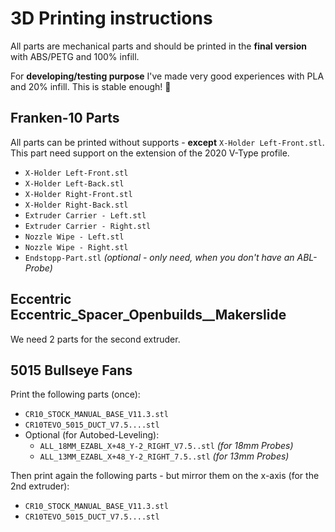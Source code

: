 # 3D Printing instructions

All parts are mechanical parts and should be printed in the **final version** with ABS/PETG and 100% infill.

For **developing/testing purpose** I've made very good experiences with PLA and 20% infill. This is stable enough! :grimacing:



## Franken-10 Parts

All parts can be printed without supports - **except** `X-Holder Left-Front.stl`.
This part need support on the extension of the 2020 V-Type profile.
- `X-Holder Left-Front.stl`
- `X-Holder Left-Back.stl`
- `X-Holder Right-Front.stl`
- `X-Holder Right-Back.stl`
- `Extruder Carrier - Left.stl`
- `Extruder Carrier - Right.stl`
- `Nozzle Wipe - Left.stl`
- `Nozzle Wipe - Right.stl`
- `Endstopp-Part.stl` *(optional - only need, when you don't have an ABL-Probe)*

## Eccentric Eccentric_Spacer_Openbuilds__Makerslide

We need 2 parts for the second extruder.

## 5015 Bullseye Fans

Print the following parts (once):
- `CR10_STOCK_MANUAL_BASE_V11.3.stl`
- `CR10TEVO_5015_DUCT_V7.5....stl`
- Optional (for Autobed-Leveling):
  - `ALL_18MM_EZABL_X+48_Y-2_RIGHT_V7.5..stl` *(for 18mm Probes)*
  - `ALL_13MM_EZABL_X+48_Y-2_RIGHT_7.5..stl` *(for 13mm Probes)*

Then print again the following parts - but mirror them on the x-axis (for the 2nd extruder):
- `CR10_STOCK_MANUAL_BASE_V11.3.stl`
- `CR10TEVO_5015_DUCT_V7.5....stl`
